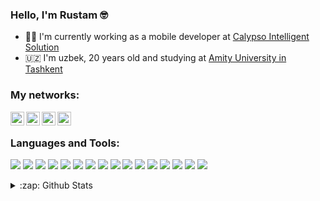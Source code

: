 ### Hello, I'm Rustam 🤓

- 👨‍💻 I'm currently working as a mobile developer at [Calypso Intelligent Solution][calypso]
- 🇺🇿 I'm  uzbek, 20 years old and studying at [Amity University in Tashkent][amity]

### My networks:

[<img align="left" alt="usmanov_ru | Instagram" width="22px" src="https://upload.wikimedia.org/wikipedia/commons/thumb/a/a5/Instagram_icon.png/768px-Instagram_icon.png" />][instagram]
[<img align="left" alt="rustam_usmanov_ | Twitter" width="22px" src="https://logodownload.org/wp-content/uploads/2014/09/twitter-logo-2-1.png" />][twitter]
[<img align="left" alt="rustamusmanov | LinkedIn" width="22px" src="https://image.flaticon.com/icons/png/512/174/174857.png" />][linkedin]
[<img align="left" alt="nephore | Telegram" width="22px" src="https://upload.wikimedia.org/wikipedia/commons/thumb/5/5c/Telegram_Messenger.png/768px-Telegram_Messenger.png" />][telegram]

<br />

### Languages and Tools:

![](https://img.shields.io/badge/OS-MacOS-informational?style=flat&logo=apple&logoColor=white&color=999999)
![](https://img.shields.io/badge/OS-Widows-informational?style=flat&logo=windows&logoColor=white&color=blue)
![](https://img.shields.io/badge/Code-Flutter-informational?style=flat&logo=flutter&logoColor=white&color=00BFFF)
![](https://img.shields.io/badge/Code-Dart-informational?style=flat&logo=dart&logoColor=white&color=1E90FF)
![](https://img.shields.io/badge/Code-JavaScript-informational?style=flat&logo=javascript&logoColor=white&color=F7DF1E)
![](https://img.shields.io/badge/Code-HTML-informational?style=flat&logo=html5&logoColor=white&color=E34F26)
![](https://img.shields.io/badge/Code-CSS-informational?style=flat&logo=css3&logoColor=white&color=1572B6)
![](https://img.shields.io/badge/Code-Java-informational?style=flat&logo=java&logoColor=white&color=red)
![](https://img.shields.io/badge/Code-Kotlin-informational?style=flat&logo=kotlin&logoColor=white&color=purple)
![](https://img.shields.io/badge/Code-C_Programming-informational?style=flat&logo=C&logoColor=white&color=green)
![](https://img.shields.io/badge/Code-Python-informational?style=flat&logo=python&logoColor=white&color=darkblue)
![](https://img.shields.io/badge/Shell-Zsh-informational?style=flat&logo=gnu-bash&logoColor=white&color=4EAA25)
![](https://img.shields.io/badge/Cloud-Firebase-informational?style=flat&logo=firebase&logoColor=white&color=FFCA28)
![](https://img.shields.io/badge/Tools-VSCode-informational?style=flat&logo=visual-studio-code&logoColor=white&color=007ACC)
![](https://img.shields.io/badge/Tools-Git-informational?style=flat&logo=git&logoColor=white&color=F05032)
![](https://img.shields.io/badge/Tools-Github-informational?style=flat&logo=github&logoColor=white&color=181717)

<details>
  <summary>:zap: Github Stats</summary>
  
![Rustam's GitHub stats](https://github-readme-stats.vercel.app/api?username=usmanovrustam&count_private=true&show_icons=true&theme=gotham&)

<!-- <br />
[![usmanovrustam's github stats](https://github-readme-stats.avieira.vercel.app/api?username=usmanovrustam&count_private=true&show_icons=true&)](https://github.com/anuraghazra/github-readme-stats)
<br />
[![Top Langs](https://github-readme-stats.avieira.vercel.app/api/top-langs/?username=usmanovrustam&objective-c&layout=compact)](https://github.com/anuraghazra/github-readme-stats) -->
</details>

[instagram]: https://instagram.com/usmanov_ru
[twitter]: https://twitter.com/rustam_usmanov_
[linkedin]: https://linkedin.com/in/rustamusmanov
[telegram]: https://www.t.me/nephore
[calypso]: https://calypso.uz
[amity]:https://amity.uz

